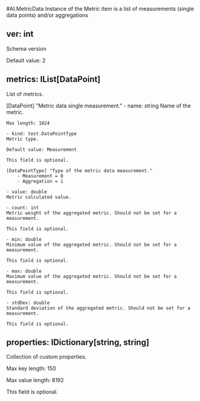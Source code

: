 
#AI.MetricData
Instance of the Metric item is a list of measurements (single data points) and/or aggregations
## ver: int
Schema version

Default value: 2

## metrics: IList[DataPoint]
List of metrics.

[DataPoint] "Metric data single measurement."
    - name: string
    Name of the metric.
    
    Max length: 1024
    
    - kind: test.DataPointType
    Metric type.
    
    Default value: Measurement
    
    This field is optional.
    
    [DataPointType] "Type of the metric data measurement."
        - Measurement = 0
        - Aggregation = 1
        
    - value: double
    Metric calculated value.
    
    - count: int
    Metric weight of the aggregated metric. Should not be set for a measurement.
    
    This field is optional.
    
    - min: double
    Minimum value of the aggregated metric. Should not be set for a measurement.
    
    This field is optional.
    
    - max: double
    Maximum value of the aggregated metric. Should not be set for a measurement.
    
    This field is optional.
    
    - stdDev: double
    Standard deviation of the aggregated metric. Should not be set for a measurement.
    
    This field is optional.
    
    
## properties: IDictionary[string, string]
Collection of custom properties.

Max key length: 150

Max value length: 8192

This field is optional.

